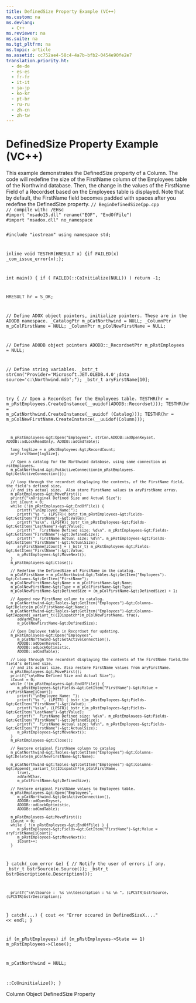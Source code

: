 ```yaml
---
title: DefinedSize Property Example (VC++)
ms.custom: na
ms.devlang: 
  - C++
ms.reviewer: na
ms.suite: na
ms.tgt_pltfrm: na
ms.topic: article
ms.assetid: cc752ae4-58c4-4a7b-bfb2-0454e90fe2e7
translation.priority.ht: 
  - de-de
  - es-es
  - fr-fr
  - it-it
  - ja-jp
  - ko-kr
  - pt-br
  - ru-ru
  - zh-cn
  - zh-tw
---
```

# DefinedSize Property Example (VC++)
<?xml version="1.0" encoding="utf-8"?>
<developerReferenceWithoutSyntaxDocument xmlns="http://ddue.schemas.microsoft.com/authoring/2003/5" xmlns:xlink="http://www.w3.org/1999/xlink" xmlns:xsi="http://www.w3.org/2001/XMLSchema-instance" xsi:schemaLocation="http://ddue.schemas.microsoft.com/authoring/2003/5 http://dduestorage.blob.core.windows.net/ddueschema/developer.xsd">
  <introduction>
    <para>This example demonstrates the <legacyLink xlink:href="762b8937-c31c-4e90-bb85-506d991e8280">DefinedSize</legacyLink> property of a <legacyLink xlink:href="6e772783-1bc8-4ea7-94b2-7d7a52ea5c47">Column</legacyLink>. The code will redefine the size of the FirstName column of the <legacyBold>Employees</legacyBold> table of the <legacyItalic>Northwind</legacyItalic> database. Then, the change in the values of the FirstName <legacyLink xlink:href="b10a72fc-3c4b-4186-a70b-993dc9f7a092">Field</legacyLink> of a <legacyLink xlink:href="ede1415f-c3df-4cc5-a05b-2576b2b84b60">Recordset</legacyLink> based on the <legacyBold>Employees</legacyBold> table is displayed. Note that by default, the FirstName field becomes padded with spaces after you redefine the <legacyBold>DefinedSize</legacyBold> property.</para>
    <code>// BeginDefinedSizeCpp.cpp
// compile with: /EHsc
#import "msado15.dll" rename("EOF", "EndOfFile")
#import "msadox.dll" no_namespace

#include "iostream"
using namespace std;

inline void TESTHR(HRESULT x) {if FAILED(x) _com_issue_error(x);};

int main() {
   if ( FAILED(::CoInitialize(NULL)) )
      return -1;

   HRESULT hr = S_OK;

   // Define ADOX object pointers, initialize pointers. These are in the ADODB namespace.
   _CatalogPtr m_pCatNorthwind = NULL;
   _ColumnPtr m_pColFirstName = NULL;
   _ColumnPtr m_pColNewFirstName = NULL;

   // Define ADODB object pointers
   ADODB::_RecordsetPtr m_pRstEmployees = NULL;

   // Define string variables.
   _bstr_t strCnn("Provider='Microsoft.JET.OLEDB.4.0';data source='c:\\Northwind.mdb';");
   _bstr_t aryFirstName[10];

   try {
      // Open a Recordset for the Employees table.
      TESTHR(hr = m_pRstEmployees.CreateInstance(__uuidof(ADODB::Recordset)));
      TESTHR(hr = m_pCatNorthwind.CreateInstance(__uuidof (Catalog)));
      TESTHR(hr = m_pColNewFirstName.CreateInstance(__uuidof(Column)));

      m_pRstEmployees-&gt;Open("Employees", strCnn,ADODB::adOpenKeyset, ADODB::adLockReadOnly, ADODB::adCmdTable);

      long lngSize = m_pRstEmployees-&gt;RecordCount;
      aryFirstName[lngSize];

      // Open a catalog for the Northwind database, using same connection as rstEmployees.
      m_pCatNorthwind-&gt;PutActiveConnection(m_pRstEmployees-&gt;GetActiveConnection());

      // Loop through the recordset displaying the contents, of the FirstName field, the field's defined size,
      // and its actual size.  Also store FirstName values in aryFirstName array.
      m_pRstEmployees-&gt;MoveFirst();
      printf("\nOriginal Defined Size and Actual Size");
      int iCount = 0;
      while (!(m_pRstEmployees-&gt;EndOfFile)) {
         printf("\nEmployee Name:");
         printf("%s ", (LPSTR)(_bstr_t)m_pRstEmployees-&gt;Fields-&gt;GetItem("FirstName")-&gt;Value);
         printf("%s\n", (LPSTR)(_bstr_t)m_pRstEmployees-&gt;Fields-&gt;GetItem("LastName")-&gt;Value);
         printf("  FirstName Defined size: %d\n", m_pRstEmployees-&gt;Fields-&gt;GetItem("FirstName")-&gt;DefinedSize);
         printf("  FirstName Actual size: %d\n", m_pRstEmployees-&gt;Fields-&gt;GetItem("FirstName")-&gt;ActualSize);
         aryFirstName[iCount] = (_bstr_t) m_pRstEmployees-&gt;Fields-&gt;GetItem("FirstName")-&gt;Value;
         m_pRstEmployees-&gt;MoveNext();
      }
      m_pRstEmployees-&gt;Close();

      // Redefine the DefinedSize of FirstName in the catalog.
      m_pColFirstName = m_pCatNorthwind-&gt;Tables-&gt;GetItem("Employees")-&gt;Columns-&gt;GetItem("FirstName");
      m_pColNewFirstName-&gt;Name = m_pColFirstName-&gt;Name;
      m_pColNewFirstName-&gt;Type = m_pColFirstName-&gt;Type;
      m_pColNewFirstName-&gt;DefinedSize = (m_pColFirstName-&gt;DefinedSize) + 1;

      // Append new FirstName column to catalog.
      m_pCatNorthwind-&gt;Tables-&gt;GetItem("Employees")-&gt;Columns-&gt;Delete(m_pColFirstName-&gt;Name);
      m_pCatNorthwind-&gt;Tables-&gt;GetItem("Employees")-&gt;Columns-&gt;Append(_variant_t((IDispatch*)m_pColNewFirstName, true), 
         adVarWChar,
         m_pColNewFirstName-&gt;DefinedSize);

      // Open Employee table in Recordset for updating.
      m_pRstEmployees-&gt;Open("Employees",
         m_pCatNorthwind-&gt;GetActiveConnection(), 
         ADODB::adOpenKeyset,
         ADODB::adLockOptimistic,
         ADODB::adCmdTable);

      // Loop through the recordset displaying the contents of the FirstName field,the field's defined size,
      // and its actual size. Also restore FirstName values from aryFirstName.
      m_pRstEmployees-&gt;MoveFirst();
      printf("\n\nNew Defined Size and Actual Size");
      iCount = 0;
      while (!(m_pRstEmployees-&gt;EndOfFile)) {
         m_pRstEmployees-&gt;Fields-&gt;GetItem("FirstName")-&gt;Value = aryFirstName[iCount];
         printf("\nEmployee Name: ");
         printf("%s ", (LPSTR) (_bstr_t)m_pRstEmployees-&gt;Fields-&gt;GetItem("FirstName")-&gt;Value);
         printf("%s\n", (LPSTR)(_bstr_t)m_pRstEmployees-&gt;Fields-&gt;GetItem("LastName")-&gt;Value);
         printf("  FirstName Defined size: %d\n", m_pRstEmployees-&gt;Fields-&gt;GetItem("FirstName")-&gt;DefinedSize);
         printf("  FirstName Actual size: %d\n", m_pRstEmployees-&gt;Fields-&gt;GetItem("FirstName")-&gt;ActualSize);
         m_pRstEmployees-&gt;MoveNext();
      }
      m_pRstEmployees-&gt;Close();

      // Restore original FirstName column to catalog
      m_pCatNorthwind-&gt;Tables-&gt;GetItem("Employees")-&gt;Columns-&gt;Delete(m_pColNewFirstName-&gt;Name);

      m_pCatNorthwind-&gt;Tables-&gt;GetItem("Employees")-&gt;Columns-&gt;Append(_variant_t((IDispatch*)m_pColFirstName, 
         true), 
         adVarWChar,
         m_pColFirstName-&gt;DefinedSize);

      // Restore original FirstName values to Employees table.
      m_pRstEmployees-&gt;Open("Employees", 
         m_pCatNorthwind-&gt;GetActiveConnection(), 
         ADODB::adOpenKeyset, 
         ADODB::adLockOptimistic,
         ADODB::adCmdTable);

      m_pRstEmployees-&gt;MoveFirst();
      iCount = 0;
      while ( !(m_pRstEmployees-&gt;EndOfFile) ) {
         m_pRstEmployees-&gt;Fields-&gt;GetItem("FirstName")-&gt;Value = aryFirstName[iCount];
         m_pRstEmployees-&gt;MoveNext();
         iCount++;
      }
   }
   catch(_com_error &amp;e) {
      // Notify the user of errors if any.
      _bstr_t bstrSource(e.Source());
      _bstr_t bstrDescription(e.Description());

      printf("\n\tSource :  %s \n\tdescription : %s \n ", (LPCSTR)bstrSource, (LPCSTR)bstrDescription);
   }
   catch(...) {
      cout &lt;&lt; "Error occured in DefinedSizeX...." &lt;&lt; endl;
   }

   if (m_pRstEmployees)
      if (m_pRstEmployees-&gt;State == 1)
         m_pRstEmployees-&gt;Close();

   m_pCatNorthwind = NULL;

   ::CoUninitialize();
}</code>
  </introduction>
  <relatedTopics>
<link xlink:href="6e772783-1bc8-4ea7-94b2-7d7a52ea5c47">Column Object</link>
<link xlink:href="762b8937-c31c-4e90-bb85-506d991e8280">DefinedSize Property</link>
</relatedTopics>
</developerReferenceWithoutSyntaxDocument>